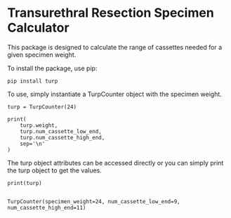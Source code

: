 # Transurethral Resection Specimen Calculator

This package is designed to calculate the range of cassettes needed for a given specimen weight.

To install the package, use pip:

```
pip install turp
```

To use, simply instantiate a TurpCounter object with the specimen weight. 

```
turp = TurpCounter(24)

print(
    turp.weight,
    turp.num_cassette_low_end,
    turp.num_cassette_high_end,
    sep='\n'
)
```

The turp object attributes can be accessed directly or you can simply print the turp object to get the values.

```
print(turp)


TurpCounter(specimen_weight=24, num_cassette_low_end=9, num_cassette_high_end=11)
```